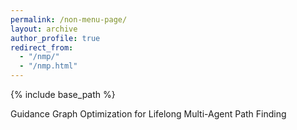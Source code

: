 ```yaml
---
permalink: /non-menu-page/
layout: archive
author_profile: true
redirect_from: 
  - "/nmp/"
  - "/nmp.html"
---
```

<!--title: "Page not in menu"
excerpt: "This is a page not in the main menu"-->
{% include base_path %}
<!--{% include toc %}-->


<tr>
    <td>
        Guidance Graph Optimization for Lifelong Multi-Agent Path Finding
    </td>
</tr>